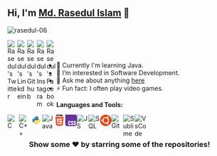 ## Hi, I'm [Md. Rasedul Islam](https://www.stopstalk.com/user/profile/) 👋

<p align="left"> <img src="https://komarev.com/ghpvc/?username=rasedul-06&label=Views&color=blue&style=plastic" alt="rasedul-06" /> </p>
<a href="https://twitter.com/rasedul0110">
  <img align="left" alt="Rasedul's Twitter" width="22px" src="https://cdn-icons-png.flaticon.com/512/733/733579.png" />
</a>
<a href="https://www.linkedin.com/in/rasedul0110/">
  <img align="left" alt="Rasedul's Linkdein" width="22px" src="https://cdn-icons-png.flaticon.com/512/3536/3536505.png" />
</a>
<a href="https://github.com/rasedul-06">
  <img align="left" alt="Rasedul's Github" width="22px" src="https://cdn-icons-png.flaticon.com/512/270/270798.png" />
</a>
<a href="https://instagram.com/im.rasedul/">
  <img align="left" alt="Rasedul's Instagram" width="22px" src="https://cdn-icons-png.flaticon.com/512/2111/2111463.png" />
</a>
<a href="https://web.facebook.com/profile.php?id=100093850872725">
  <img align="left" alt="Rasedul's Facebook" width="22px" src="https://cdn-icons-png.flaticon.com/512/5968/5968764.png" />
</a>
<br/>
<br/>

- 🌱 Currently I'm learning Java.
- 🤔 I’m interested in Software Development.
- 💬 Ask me about anything [here](https://www.linkedin.com/in/rasedulislam0110/)
- ⚡ Fun fact: I often play video games.

**Languages and Tools:**

<img align="left" alt="C" width="26px" src="https://cdn-icons-png.flaticon.com/512/3097/3097008.png"/>
<img align="left" alt="C++" width="26px" src="https://cdn-icons-png.flaticon.com/512/6132/6132222.png"/>
<img align="left" alt="Python" width="26px" src="https://raw.githubusercontent.com/github/explore/80688e429a7d4ef2fca1e82350fe8e3517d3494d/topics/python/python.png"/>
<img align="left" alt="Java" width="26px" src="https://cdn-icons-png.flaticon.com/512/226/226777.png"/>
<img align="left" alt="HTML5" width="26px" src="https://raw.githubusercontent.com/github/explore/80688e429a7d4ef2fca1e82350fe8e3517d3494d/topics/html/html.png"/>
<img align="left" alt="CSS3" width="26px" src="https://raw.githubusercontent.com/github/explore/80688e429a7d4ef2fca1e82350fe8e3517d3494d/topics/css/css.png" />

<img align="left" alt="JS" width="26px" src="https://cdn-icons-png.flaticon.com/512/4726/4726005.png"/>
<img align="left" alt="SQL" width="26px" src="https://cdn-icons-png.flaticon.com/512/4492/4492311.png"/>
<img align="left" alt="Ubuntu" width="26px" src="https://raw.githubusercontent.com/github/explore/80688e429a7d4ef2fca1e82350fe8e3517d3494d/topics/ubuntu/ubuntu.png"/>
<img align="left" alt="Git" width="26px" src="https://cdn-icons-png.flaticon.com/512/4494/4494748.png"/>
<img align="left" alt="Sublime" width="26px" src="https://www.sublimehq.com/images/sublime_text.png"/>
<img align="left" alt="VsCode" width="26px" src="https://upload.wikimedia.org/wikipedia/commons/9/9a/Visual_Studio_Code_1.35_icon.svg"/>
<br/>
<br/>

<div align="center">
  
### Show some ❤️ by starring some of the repositories!

</div>
